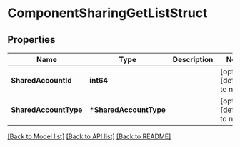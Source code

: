 # ComponentSharingGetListStruct

## Properties
Name | Type | Description | Notes
------------ | ------------- | ------------- | -------------
**SharedAccountId** | **int64** |  | [optional] [default to null]
**SharedAccountType** | [***SharedAccountType**](SharedAccountType.md) |  | [optional] [default to null]

[[Back to Model list]](../README.md#documentation-for-models) [[Back to API list]](../README.md#documentation-for-api-endpoints) [[Back to README]](../README.md)


